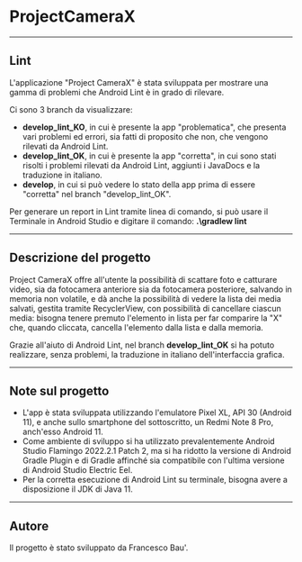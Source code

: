 # ProjectCameraX

----------
## Lint

L'applicazione "Project CameraX" è stata sviluppata per mostrare una gamma di problemi che Android Lint è in grado di rilevare.

Ci sono 3 branch da visualizzare:
- **develop_lint_KO**, in cui è presente la app "problematica", che presenta vari problemi ed errori, sia fatti di proposito che non, che vengono rilevati da Android Lint.
- **develop_lint_OK**, in cui è presente la app "corretta", in cui sono stati risolti i problemi rilevati da Android Lint, aggiunti i JavaDocs e la traduzione in italiano.
- **develop**, in cui si può vedere lo stato della app prima di essere "corretta" nel branch "develop_lint_OK".

Per generare un report in Lint tramite linea di comando, si può usare il Terminale in Android Studio e digitare il comando: **.\gradlew lint**

----------
## Descrizione del progetto

Project CameraX offre all'utente la possibilità di scattare foto e catturare video, sia da fotocamera anteriore sia da fotocamera posteriore, salvando in memoria non volatile, e dà anche la possibilità di vedere la lista dei media salvati, gestita tramite RecyclerView, con possibilità di cancellare ciascun media: bisogna tenere premuto l'elemento in lista per far comparire la "X" che, quando cliccata, cancella l'elemento dalla lista e dalla memoria.

Grazie all'aiuto di Android Lint, nel branch **develop_lint_OK** si ha potuto realizzare, senza problemi, la traduzione in italiano dell'interfaccia grafica.

----------
## Note sul progetto

- L'app è stata sviluppata utilizzando l'emulatore Pixel XL, API 30 (Android 11), e anche sullo smartphone del sottoscritto, un Redmi Note 8 Pro, anch'esso Android 11.
- Come ambiente di sviluppo si ha utilizzato prevalentemente Android Studio Flamingo 2022.2.1 Patch 2, ma si ha ridotto la versione di Android Gradle Plugin e di Gradle affinché sia compatibile con l'ultima versione di Android Studio Electric Eel.
- Per la corretta esecuzione di Android Lint su terminale, bisogna avere a disposizione il JDK di Java 11.

----------
## Autore
Il progetto è stato sviluppato da Francesco Bau'.
